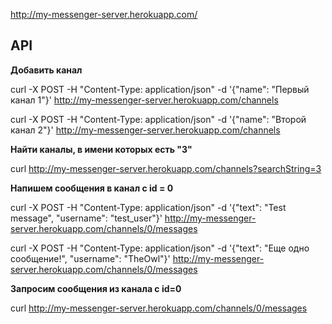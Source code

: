 http://my-messenger-server.herokuapp.com/

## API

**Добавить канал**

curl -X POST -H "Content-Type: application/json" -d '{"name": "Первый канал 1"}' http://my-messenger-server.herokuapp.com/channels

curl -X POST -H "Content-Type: application/json" -d '{"name": "Второй канал 2"}' http://my-messenger-server.herokuapp.com/channels

**Найти каналы, в имени которых есть "3"**

curl http://my-messenger-server.herokuapp.com/channels?searchString=3

**Напишем сообщения в канал с id = 0**

curl -X POST -H "Content-Type: application/json" -d '{"text": "Test message", "username": "test_user"}' http://my-messenger-server.herokuapp.com/channels/0/messages

curl -X POST -H "Content-Type: application/json" -d '{"text": "Еще одно сообщение!", "username": "TheOwl"}' http://my-messenger-server.herokuapp.com/channels/0/messages

**Запросим сообщения из канала с id=0**

curl http://my-messenger-server.herokuapp.com/channels/0/messages

